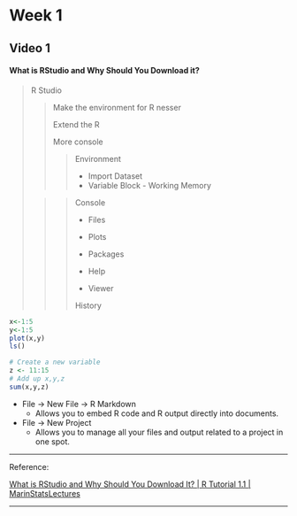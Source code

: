 # Week 1

## Video 1

#### What is RStudio and Why Should You Download it?

>  R Studio
>
> > Make the environment for R nesser
> >
> > Extend the R
> >
> > More console
> >
> > > Environment
> > >
> > > - Import Dataset
> > > - Variable Block - Working Memory
>
> > > Console
> > >
> > > - Files
> > >
> > > - Plots
> > > - Packages
> > > - Help
> > > - Viewer
> > >
> > > History



```R
x<-1:5
y<-1:5
plot(x,y)
ls()
```



```R
# Create a new variable
z <- 11:15
# Add up x,y,z
sum(x,y,z)

```

- File →  New File → R Markdown
  - Allows you to embed R code and R output directly into documents.
- File → New Project
  - Allows you to manage all your files and output related to a project in one spot.



---

Reference:

[What is RStudio and Why Should You Download It? | R Tutorial 1.1 | MarinStatsLectures](https://www.youtube.com/watch?v=riONFzJdXcs&list=PLqzoL9-eJTNARFXxgwbqGo56NtbJnB37A&index=1)

---

